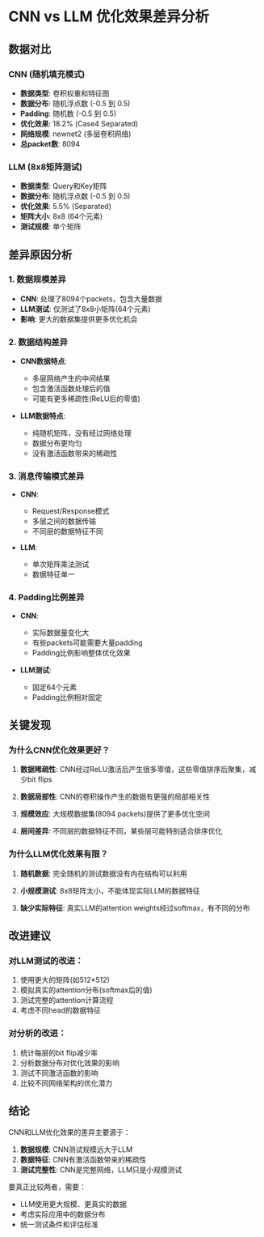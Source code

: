 # CNN vs LLM 优化效果差异分析

## 数据对比

### CNN (随机填充模式)
- **数据类型**: 卷积权重和特征图
- **数据分布**: 随机浮点数 (-0.5 到 0.5)
- **Padding**: 随机数 (-0.5 到 0.5)
- **优化效果**: 18.2% (Case4 Separated)
- **网络规模**: newnet2 (多层卷积网络)
- **总packet数**: 8094

### LLM (8x8矩阵测试)
- **数据类型**: Query和Key矩阵
- **数据分布**: 随机浮点数 (-0.5 到 0.5)
- **优化效果**: 5.5% (Separated)
- **矩阵大小**: 8x8 (64个元素)
- **测试规模**: 单个矩阵

## 差异原因分析

### 1. 数据规模差异
- **CNN**: 处理了8094个packets，包含大量数据
- **LLM测试**: 仅测试了8x8小矩阵(64个元素)
- **影响**: 更大的数据集提供更多优化机会

### 2. 数据结构差异
- **CNN数据特点**:
  - 多层网络产生的中间结果
  - 包含激活函数处理后的值
  - 可能有更多稀疏性(ReLU后的零值)
  
- **LLM数据特点**:
  - 纯随机矩阵，没有经过网络处理
  - 数据分布更均匀
  - 没有激活函数带来的稀疏性

### 3. 消息传输模式差异
- **CNN**:
  - Request/Response模式
  - 多层之间的数据传输
  - 不同层的数据特征不同
  
- **LLM**:
  - 单次矩阵乘法测试
  - 数据特征单一

### 4. Padding比例差异
- **CNN**: 
  - 实际数据量变化大
  - 有些packets可能需要大量padding
  - Padding比例影响整体优化效果
  
- **LLM测试**:
  - 固定64个元素
  - Padding比例相对固定

## 关键发现

### 为什么CNN优化效果更好？

1. **数据稀疏性**: CNN经过ReLU激活后产生很多零值，这些零值排序后聚集，减少bit flips

2. **数据局部性**: CNN的卷积操作产生的数据有更强的局部相关性

3. **规模效应**: 大规模数据集(8094 packets)提供了更多优化空间

4. **层间差异**: 不同层的数据特征不同，某些层可能特别适合排序优化

### 为什么LLM优化效果有限？

1. **随机数据**: 完全随机的测试数据没有内在结构可以利用

2. **小规模测试**: 8x8矩阵太小，不能体现实际LLM的数据特征

3. **缺少实际特征**: 真实LLM的attention weights经过softmax，有不同的分布

## 改进建议

### 对LLM测试的改进：
1. 使用更大的矩阵(如512×512)
2. 模拟真实的attention分布(softmax后的值)
3. 测试完整的attention计算流程
4. 考虑不同head的数据特征

### 对分析的改进：
1. 统计每层的bit flip减少率
2. 分析数据分布对优化效果的影响
3. 测试不同激活函数的影响
4. 比较不同网络架构的优化潜力

## 结论

CNN和LLM优化效果的差异主要源于：
1. **数据规模**: CNN测试规模远大于LLM
2. **数据特征**: CNN有激活函数带来的稀疏性
3. **测试完整性**: CNN是完整网络，LLM只是小规模测试

要真正比较两者，需要：
- LLM使用更大规模、更真实的数据
- 考虑实际应用中的数据分布
- 统一测试条件和评估标准